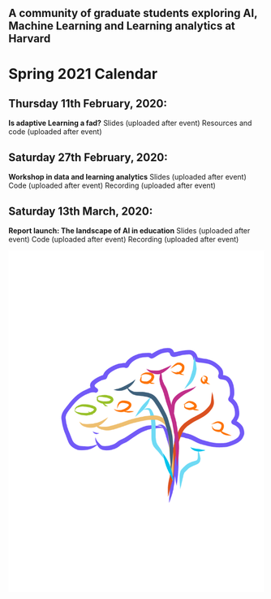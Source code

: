 ## **A community of graduate students exploring AI, Machine Learning and Learning analytics at Harvard**

# **Spring 2021 Calendar**
## Thursday 11th February, 2020: 
**Is adaptive Learning a fad?**
Slides (uploaded after event)
Resources and code (uploaded after event)

## Saturday 27th February, 2020: 
**Workshop in data and learning analytics**
Slides (uploaded after event)
Code (uploaded after event)
Recording (uploaded after event)

## Saturday 13th March, 2020: 
**Report launch: The landscape of AI in education**
Slides (uploaded after event)
Code (uploaded after event)
Recording (uploaded after event)


![](/images/mlined2.png)

